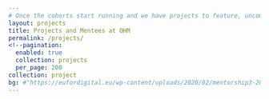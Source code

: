 ```yaml
---
# Once the cohorts start running and we have projects to feature, uncomment everything here and delete md content, layout should be "projectS" again
layout: projects
title: Projects and Mentees at OHM
permalink: /projects/
<!--pagination:
  enabled: true
  collection: projects
  per_page: 200
collection: project
bg: #"https://eufordigital.eu/wp-content/uploads/2020/02/mentorship3-2000w-scaled.jpg"
---
```

